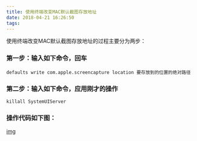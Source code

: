 ```yaml
---
title: 使用终端改变MAC默认截图存放地址
date: 2018-04-21 16:26:50
tags:
---
```


使用终端改变MAC默认截图存放地址的过程主要分为两步：
<escape><!-- more --></escape>
### 第一步：输入如下命令，回车
```
defaults write com.apple.screencapture location 要存放到的位置的绝对路径       
```
### 第二步：输入如下命令，应用刚才的操作
```
killall SystemUIServer
```
### 操作代码如下图：
[img](https://i.loli.net/2018/08/17/5b7686f84d0d0.png)
